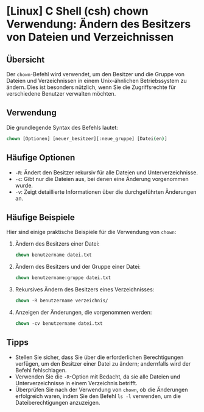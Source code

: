 # [Linux] C Shell (csh) chown Verwendung: Ändern des Besitzers von Dateien und Verzeichnissen

## Übersicht
Der `chown`-Befehl wird verwendet, um den Besitzer und die Gruppe von Dateien und Verzeichnissen in einem Unix-ähnlichen Betriebssystem zu ändern. Dies ist besonders nützlich, wenn Sie die Zugriffsrechte für verschiedene Benutzer verwalten möchten.

## Verwendung
Die grundlegende Syntax des Befehls lautet:

```csh
chown [Optionen] [neuer_besitzer][:neue_gruppe] [Datei(en)]
```

## Häufige Optionen
- `-R`: Ändert den Besitzer rekursiv für alle Dateien und Unterverzeichnisse.
- `-c`: Gibt nur die Dateien aus, bei denen eine Änderung vorgenommen wurde.
- `-v`: Zeigt detaillierte Informationen über die durchgeführten Änderungen an.

## Häufige Beispiele
Hier sind einige praktische Beispiele für die Verwendung von `chown`:

1. Ändern des Besitzers einer Datei:
   ```csh
   chown benutzername datei.txt
   ```

2. Ändern des Besitzers und der Gruppe einer Datei:
   ```csh
   chown benutzername:gruppe datei.txt
   ```

3. Rekursives Ändern des Besitzers eines Verzeichnisses:
   ```csh
   chown -R benutzername verzeichnis/
   ```

4. Anzeigen der Änderungen, die vorgenommen werden:
   ```csh
   chown -cv benutzername datei.txt
   ```

## Tipps
- Stellen Sie sicher, dass Sie über die erforderlichen Berechtigungen verfügen, um den Besitzer einer Datei zu ändern; andernfalls wird der Befehl fehlschlagen.
- Verwenden Sie die `-R`-Option mit Bedacht, da sie alle Dateien und Unterverzeichnisse in einem Verzeichnis betrifft.
- Überprüfen Sie nach der Verwendung von `chown`, ob die Änderungen erfolgreich waren, indem Sie den Befehl `ls -l` verwenden, um die Dateiberechtigungen anzuzeigen.